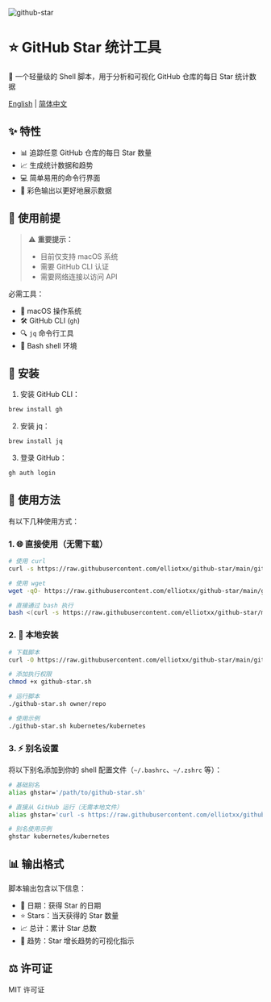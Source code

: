 ![github-star](https://socialify.git.ci/elliotxx/github-star/image?description=1&font=Raleway&issues=1&language=1&name=1&owner=1&pattern=Circuit%20Board&pulls=1&stargazers=1&theme=Auto)

# ⭐️ GitHub Star 统计工具

🐚 一个轻量级的 Shell 脚本，用于分析和可视化 GitHub 仓库的每日 Star 统计数据

[English](./README.md) | [简体中文](./README_zh-CN.md)

## ✨ 特性

- 📊 追踪任意 GitHub 仓库的每日 Star 数量
- 📈 生成统计数据和趋势
- 💻 简单易用的命令行界面
- 🎨 彩色输出以更好地展示数据

## 🚀 使用前提

> ⚠️ **重要提示：**
> - 目前仅支持 macOS 系统
> - 需要 GitHub CLI 认证
> - 需要网络连接以访问 API

必需工具：
- 🔧 macOS 操作系统
- 🛠 GitHub CLI (`gh`)
- 🔍 `jq` 命令行工具
- 🐚 Bash shell 环境

## 🔧 安装

1. 安装 GitHub CLI：
```bash
brew install gh
```

2. 安装 jq：
```bash
brew install jq
```

3. 登录 GitHub：
```bash
gh auth login
```

## 📖 使用方法

有以下几种使用方式：

### 1. 🌐 直接使用（无需下载）

```bash
# 使用 curl
curl -s https://raw.githubusercontent.com/elliotxx/github-star/main/github-star.sh | bash -s -- kubernetes/kubernetes

# 使用 wget
wget -qO- https://raw.githubusercontent.com/elliotxx/github-star/main/github-star.sh | bash -s -- golang/go

# 直接通过 bash 执行
bash <(curl -s https://raw.githubusercontent.com/elliotxx/github-star/main/github-star.sh) denoland/deno
```

### 2. 💾 本地安装

```bash
# 下载脚本
curl -O https://raw.githubusercontent.com/elliotxx/github-star/main/github-star.sh

# 添加执行权限
chmod +x github-star.sh

# 运行脚本
./github-star.sh owner/repo

# 使用示例
./github-star.sh kubernetes/kubernetes
```

### 3. ⚡️ 别名设置

将以下别名添加到你的 shell 配置文件（`~/.bashrc`、`~/.zshrc` 等）：

```bash
# 基础别名
alias ghstar='/path/to/github-star.sh'

# 直接从 GitHub 运行（无需本地文件）
alias ghstar='curl -s https://raw.githubusercontent.com/elliotxx/github-star/main/github-star.sh | bash -s --'

# 别名使用示例
ghstar kubernetes/kubernetes
```

## 📊 输出格式

脚本输出包含以下信息：
- 📅 日期：获得 Star 的日期
- ⭐️ Stars：当天获得的 Star 数量
- 📈 总计：累计 Star 总数
- 🔄 趋势：Star 增长趋势的可视化指示

## ⚖️ 许可证

MIT 许可证
